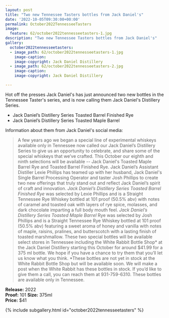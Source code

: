 ```yaml
---
layout: post
title: "Two new Tennessee Tasters bottles from Jack Daniel's"
date: '2022-10-05T09:30:00+00:00'
permalink: October2022TennesseeTasters
image:
  feature: 62/october2022tennesseetasters-1.jpg
description: "Two new Tennessee Tasters bottles from Jack Daniel's"
gallery:
  october2022tennesseetasters:
  - image_path: 62/october2022tennesseetasters-1.jpg
    image-caption: 
    image-copyright: Jack Daniel Distillery
  - image_path: 62/october2022tennesseetasters-2.jpg
    image-caption: 
    image-copyright: Jack Daniel Distillery

---
```

Hot off the presses Jack Daniel's has just announced two new bottles in the Tennessee Taster's series, and is now calling them Jack Daniel's Distillery Series.

* Jack Daniel’s Distillery Series Toasted Barrel Finished Rye
* Jack Daniel’s Distillery Series Toasted Maple Barrel

Information about them from Jack Daniel's social media:

> A few years ago we began a special line of experimental whiskeys available only in Tennessee now called our Jack Daniel’s Distillery Series to give us an opportunity to celebrate, and share some of the special whiskeys that we’ve crafted. This October our eighth and ninth selections will be available -- Jack Daniel's Toasted Maple Barrel Rye and Toasted Barrel Finished Rye.
> Jack Daniel’s Assistant Distiller Lexie Phillips has teamed up with her husband, Jack Daniel's Single Barrel Processing Operator and taster Josh Phillips to create two new offerings that truly stand out and reflect Jack Daniel’s spirit of craft and innovation.
> *Jack Daniel’s Distillery Series Toasted Barrel Finished Rye* was selected by Lexie Phillips and is a Straight Tennessee Rye Whiskey bottled at 101 proof (50.5% abv) with notes of caramel and toasted oak with layers of rye spice, molasses, and dark chocolate imparting a full body mouth feel.
> *Jack Daniel’s Distillery Series Toasted Maple Barrel* Rye was selected by Josh Phillips and is a Straight Tennessee Rye Whiskey bottled at 101 proof (50.5% abv) featuring a sweet aroma of honey and vanilla with notes of maple, raisins, pralines, and butterscotch with a lasting finish of toasted marshmallow.
> These two special bottles will be available select stores in Tennessee including the White Rabbit Bottle Shop* at the Jack Daniel Distillery starting this October for around $41.99 for a 375 ml bottle. We hope if you have a chance to try them that you’ll let us know what you think.
> *These bottles are not yet in stock at the White Rabbit Bottle Shop but will be available soon. We will make a post when the White Rabbit has these bottles in stock. If you’d like to give them a call, you can reach them at 931-759-6310.
These bottles are available only in Tennessee.



**Release:** 2022  
**Proof:** 101
**Size:** 375ml  
**Price:** $41

{% include subgallery.html id="october2022tennesseetasters" %}
